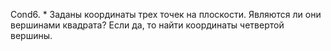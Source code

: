 Cond6. * Заданы координаты трех точек на плоскости. Являются ли они вершинами квадрата? Если да, то найти координаты четвертой вершины.
